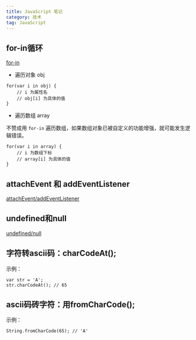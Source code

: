 ```yaml
---
title: JavaScript 笔记
category: 技术
tag: JavaScript
---
```


## for-in循环

[for-in](http://www.nowamagic.net/librarys/veda/detail/1625)

+ 遍历对象 obj

```
for(var i in obj) {
    // i 为属性名
    // obj[i] 为具体的值
}
```

+ 遍历数组 array

不赞成用 `for-in` 遍历数组，如果数组对象已被自定义的功能增强，就可能发生逻辑错误。

```
for(var i in array) {
    // i 为数组下标
    // array[i] 为具体的值
}
```

## attachEvent 和 addEventListener

[attachEvent/addEventListener](http://blog.163.com/wangzhengquan85@126/blog/static/36082995201011812341235/)

## undefined和null

[undefined/null](http://www.jb51.net/article/24959.htm)

## 字符转ascii码：charCodeAt();

示例：

```
var str = 'A';
str.charCodeAt(); // 65
```

## ascii码砖字符：用fromCharCode();

示例：

```
String.fromCharCode(65); // 'A'
```